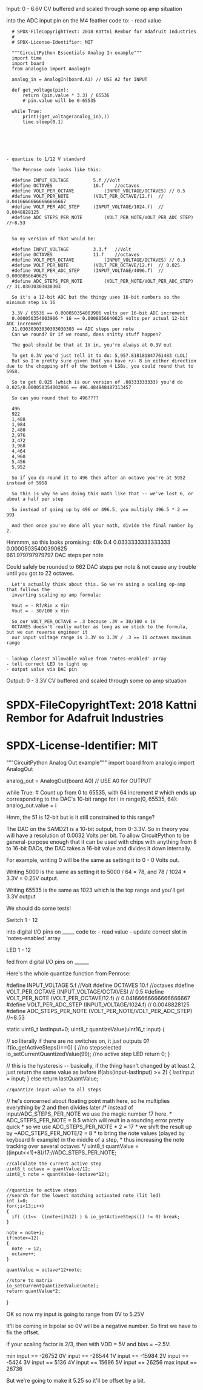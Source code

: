 Input: 0 - 6.6V CV buffered and scaled through some op amp situation

  into the ADC input pin on the M4 feather
  code to:
    - read value

      # SPDX-FileCopyrightText: 2018 Kattni Rembor for Adafruit Industries
      #
      # SPDX-License-Identifier: MIT

      """CircuitPython Essentials Analog In example"""
      import time
      import board
      from analogio import AnalogIn

      analog_in = AnalogIn(board.A1) // USE A2 for INPUT

      def get_voltage(pin):
          return (pin.value * 3.3) / 65536
          # pin.value will be 0-65535

      while True:
          print((get_voltage(analog_in),))
          time.sleep(0.1)






    - quantize to 1/12 V standard

      The Penrose code looks like this:

      #define INPUT_VOLTAGE			5.f	//Volt
      #define OCTAVES				10.f	//octaves
      #define VOLT_PER_OCTAVE			(INPUT_VOLTAGE/OCTAVES) // 0.5
      #define VOLT_PER_NOTE			(VOLT_PER_OCTAVE/12.f)  // 0.04166666666666666667
      #define VOLT_PER_ADC_STEP		(INPUT_VOLTAGE/1024.f)  // 0.0048828125
      #define ADC_STEPS_PER_NOTE		(VOLT_PER_NOTE/VOLT_PER_ADC_STEP) //~8.53


      So my version of that would be:

      #define INPUT_VOLTAGE			3.3.f	//Volt
      #define OCTAVES				11.f	//octaves
      #define VOLT_PER_OCTAVE			(INPUT_VOLTAGE/OCTAVES) // 0.3
      #define VOLT_PER_NOTE			(VOLT_PER_OCTAVE/12.f)  // 0.025
      #define VOLT_PER_ADC_STEP		(INPUT_VOLTAGE/4096.f)  // 0.0008056640625
      #define ADC_STEPS_PER_NOTE		(VOLT_PER_NOTE/VOLT_PER_ADC_STEP) // 31.03030303030303

      So it's a 12-bit ADC but the thingy uses 16-bit numbers so the minimum step is 16

      3.3V / 65536 == 0.000050354003906 volts per 16-bit ADC increment
      0.000050354003906 * 16 == 0.0008056640625 volts per actual 12-bit ADC increment
      31.03030303030303030303 == ADC steps per note
      Can we round? Or if we round, does shitty stuff happen?

      The goal should be that at 1V in, you're always at 0.3V out

      To get 0.3V you'd just tell it to do: 5,957.818181847761483 (LOL)
      But so I'm pretty sure given that you have +/- 8 in either direction due to the chopping off of the bottom 4 LSBs, you could round that to 5958.

      So to get 0.025 (which is our version of .08333333333) you'd do 0.025/0.000050354003906 == 496.484848487313457

      So can you round that to 496????

      496
      922
      1,488
      1,984
      2,480
      2,976
      3,472
      3,968
      4,464
      4,960
      5,456
      5,952

      So if you do round it to 496 then after an octave you're at 5952 instead of 5958

      So this is why he was doing this math like that -- we've lost 6, or about a half per step

      So instead of going up by 496 or 496.5, you multiply 496.5 * 2 == 993

      And then once you've done all your math, divide the final number by 2.

Hmmmm, so this looks promising: 40k   	0.4	    0.0333333333333333	    0.00005035400390625	   
661.979797979797 DAC steps per note

Could safely be rounded to 662 DAC steps per note & not cause any trouble until you got to 22 octaves.

      
      Let's actually think about this. So we're using a scaling op-amp that follows the
      inverting scaling op amp formula:

      Vout = - Rf/Rin x Vin
      Vout = - 30/100 x Vin

      So our VOLT_PER_OCTAVE = .3 because .3V = 30/100 x 1V
      OCTAVES doesn't really matter as long as we stick to the formula, but we can reverse engineer it
      our input voltage range is 3.3V so 3.3V / .3 == 11 octaves maximum range 


    - lookup closest allowable value from 'notes-enabled' array
    - tell correct LED to light up
    - output value via DAC pin

Output: 0 - 3.3V CV buffered and scaled through some op amp situation


# SPDX-FileCopyrightText: 2018 Kattni Rembor for Adafruit Industries
#
# SPDX-License-Identifier: MIT

"""CircuitPython Analog Out example"""
import board
from analogio import AnalogOut

analog_out = AnalogOut(board.A0) // USE A0 for OUTPUT

while True:
    # Count up from 0 to 65535, with 64 increment
    # which ends up corresponding to the DAC's 10-bit range
    for i in range(0, 65535, 64):
        analog_out.value = i


Hmm, the 51 is 12-bit but is it still constrained to this range?

  The DAC on the SAMD21 is a 10-bit output, from 0-3.3V. So in theory you will have a resolution of 0.0032 Volts per bit. To allow CircuitPython to be general-purpose enough that it can be used with chips with anything from 8 to 16-bit DACs, the DAC takes a 16-bit value and divides it down internally.

  For example, writing 0 will be the same as setting it to 0 - 0 Volts out.

  Writing 5000 is the same as setting it to 5000 / 64 = 78, and 78 / 1024 * 3.3V = 0.25V output.

  Writing 65535 is the same as 1023 which is the top range and you'll get 3.3V output

We should do some tests!


Switch 1 - 12

  into digital I/O pins on _____
  code to:
    - read value
    - update correct slot in 'notes-enabled' array

LED 1 - 12

  fed from digital I/O pins on ______
 




Here's the whole quantize function from Penrose:

#define INPUT_VOLTAGE			5.f	//Volt
#define OCTAVES				10.f	//octaves
#define VOLT_PER_OCTAVE			(INPUT_VOLTAGE/OCTAVES) // 0.5
#define VOLT_PER_NOTE			(VOLT_PER_OCTAVE/12.f)  // 0.04166666666666666667
#define VOLT_PER_ADC_STEP		(INPUT_VOLTAGE/1024.f)  // 0.0048828125
#define ADC_STEPS_PER_NOTE		(VOLT_PER_NOTE/VOLT_PER_ADC_STEP) //~8.53

static uint8_t lastInput=0;
uint8_t quantizeValue(uint16_t input)
{

  // so literally if there are no switches on, it just outputs 0?
  if(io_getActiveSteps()==0)
  {
    //no stepselected
    io_setCurrentQuantizedValue(99); //no active step LED
    return 0;
  }
  
  // this is the hysteresis -- basically, if the thing hasn't changed by at least 2, just return the same value as before
  if(abs(input-lastInput) >= 2)
  {
    lastInput = input;
  } else return lastQuantValue;
  
	//quantize input value to all steps


  // he's concerned about floating point math here, so he multiplies everything by 2 and then divides later
	/* instead of input/ADC_STEPS_PER_NOTE we use the magic number 17 here.
	 * ADC_STEPS_PER_NOTE = 8.5 which will reult in a rounding error pretty quick
	 * so we use ADC_STEPS_PER_NOTE * 2 = 17
	 * we shift the result up by ~ADC_STEPS_PER_NOTE/2 = 8
	 * to bring the note values (played by keyboard fr example) in the middle of a step, 
	 * thus increasing the note tracking over several octaves
	 */
	uint8_t quantValue = ((input<<1)+8)/17;//ADC_STEPS_PER_NOTE;

	//calculate the current active step
	uint8_t octave = quantValue/12;
	uint8_t note = quantValue-(octave*12);

	
	//quantize to active steps
	//search for the lowest matching activated note (lit led)
	int i=0;
	for(;i<13;i++)
	{
	  if( ((1<<  ((note+i)%12) ) & io_getActiveSteps()) != 0) break;
	}
	
	note = note+i;
	if(note>=12)
	{
	  note -= 12;
	  octave++;
	}
	
	quantValue = octave*12+note;
	
	//store to matrix
	io_setCurrentQuantizedValue(note);
	return quantValue*2;
}






OK so now my input is going to range from 0V to 5.25V

It'll be coming in bipolar so 0V will be a negative number. So first we have to fix the offset.

if your scaling factor is 2/3, then with VDD = 5V and bias = ~2.5V:

min input == -26752
0V input == -26544
1V input == -15984
2V input == -5424
3V input == 5136
4V input == 15696
5V input == 26256
max input == 26736

But we're going to make it 5.25 so it'll be offset by a bit.

